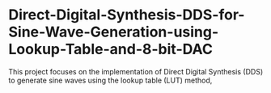 # Direct-Digital-Synthesis-DDS-for-Sine-Wave-Generation-using-Lookup-Table-and-8-bit-DAC
This project focuses on the implementation of Direct Digital Synthesis (DDS) to generate sine waves using the lookup table (LUT) method, 
